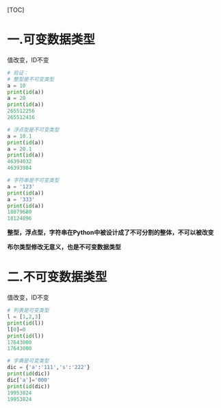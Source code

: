 [TOC]

# 一.可变数据类型

值改变，ID不变

```python
# 验证：
# 整型是不可变类型
a = 10
print(id(a))
a = 20
print(id(a))
265512256
265512416

# 浮点型是不可变类型
a = 10.1
print(id(a))
a = 20.1
print(id(a))
46394032
46393984

# 字符串是不可变类型
a = '123'
print(id(a))
a = '333'
print(id(a))
18079680 
18124896
```

**整型，浮点型，字符串在Python中被设计成了不可分割的整体，不可以被改变**

**布尔类型修改无意义，也是不可变数据类型**



# 二.不可变数据类型

值改变，ID不变

```python
# 列表是可变类型
l = [1,2,3]
print(id(l))
l[0]=0
print(id(l))
17643000
17643000

# 字典是可变类型
dic = {'a':'111','s':'222'}
print(id(dic))
dic['a']='000'
print(id(dic))
19953824
19953824
```

